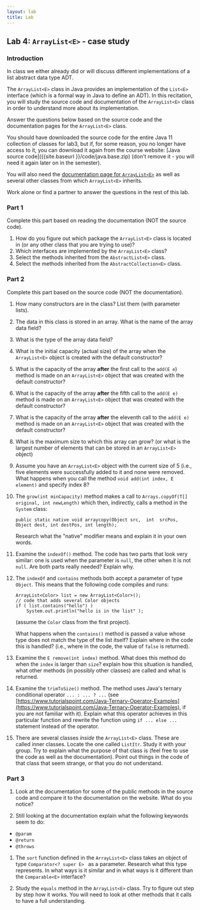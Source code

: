 ```yaml
---
layout: lab
title: Lab
---
```

<!--
<div class="lab-right" markdown="1">

__due date:__ 7 days from the time you start the lab or
Oct. 7
(whichever comes first)

__submission mode:__ group

</div>
-->
<main markdown="1" class="lab">

## Lab 4: <code class="code_title">ArrayList&lt;E&gt;</code> - case study


### Introduction

In class we either already did or will discuss different implementations
of a list abstract data type ADT.

The `ArrayList<E>` class in Java provides an implementation of the `List<E>` interface (which is a formal way in Java to define an ADT).
In this recitation, you will study the source code and documentation of the `ArrayList<E>` class in order to understand more about its implementation.

Answer the questions below based on the source code and the documentation pages for the `ArrayList<E>` class.

You should have downloaded the source code for the entire Java 11 collection
of classes for lab3, but if, for some reason, you no longer have access to it, you can download it again from the course website: [Java source code]({{site.baseurl }}/code/java.base.zip) (don't remove it - you will need it again later on in the semester).

You will also need the [documentation page for `ArrayList<E>`](https://docs.oracle.com/en/java/javase/11/docs/api/java.base/java/util/ArrayList.html) as well as several other classes from which `ArrayList<E>` inherits.

Work alone or find a partner to answer the questions in the rest of this lab.


### Part 1

<span class="strong">Complete this part based on reading the documentation (NOT the source code).</span>

1. How do you figure out which package the `ArrayList<E>` class is located in (or any other class that you are trying to use)?
2. Which interfaces are implemented by the `ArrayList<E>` class?
3. Select the methods inherited from the `AbstractList<E>`  class.
4. Select the methods inherited from the `AbstractCollection<E>` class.


### Part 2

<span class="strong">Complete this part based on the source code (NOT the documentation).</span>

1. How many constructors are in the class? List them (with parameter lists).
2. The data in this class is stored in an array. What is the name of the array data field?
3. What is the type of the array data field?
4. What is the initial capacity (actual size) of the array when the `ArrayList<E>` object is created with the default constructor?
5. What is the capacity of the array **after** the first call to the `add(E e`) method is made on an `ArrayList<E>` object that was created with the default constructor?
6. What is the capacity of the array **after** the fifth call to the `add(E e)` method is made on an `ArrayList<E>` object that was created with the default constructor?
7. What is the capacity of the array **after** the eleventh call to the `add(E e)` method is made on an `ArrayList<E>` object that was created with the default constructor?
8. What is the maximum size to which this array can grow? (or what is the largest number of elements that can be stored in an `ArrayList<E>` object)
9. Assume you have an `ArrayList<E>` object with the current size of 5 (i.e., five elements were successfully added to it and none were removed. What happens when you call the method `void add(int index, E element)` and specify index 8?
10. The `grow(int minCapacity)` method makes a call to `Arrays.copyOf(T[] original, int newLength)` which then, indirectly, calls a method in the `System` class:

    `public static native void arraycopy(Object src,  int  srcPos, Object dest, int destPos, int length);`

	Research what the "native" modifier means and explain it in your own words.
11. Examine the `indexOf()` method. The code has two parts that look very similar: one is used when the parameter is `null`, the other when it is not `null`. Are both parts really needed? Explain why.
12. The `indexOf` and `contains` methods both accept a parameter of type `Object`. This means that the following code compiles and runs:

  	```
  	ArrayList<Color> list = new ArrayList<Color>();
    // code that adds several Color objects
    if ( list.contains("hello") )
    	System.out.println("hello is in the list" );
    ```

    (assume the `Color` class from the first project).

    What happens when the `contains()` method is passed a value whose type does not match the type of the list itself? Explain where in the code this is handled? (i.e., where in the code, the value of `false` is returned).


13. Examine the    `E remove(int index)`    method. What does this method do when the `index` is larger than `size`? explain how this situation is handled, what other methods (in possibly other classes) are called  and  what is returned.

14. Examine the `trimToSize()` method. The method uses Java's ternary conditional operator `... : ... ? ...`
(see [https://www.tutorialspoint.com/Java-Ternary-Operator-Examples](https://www.tutorialspoint.com/Java-Ternary-Operator-Examples), if you are not familiar with it). Explain what this operator achieves in this particular function and rewrite the function using `if ... else ...` statement instead of the operator.

15. There are several classes _inside_ the `ArrayList<E>` class. These are called inner classes. Locate the one called `ListItr`. Study it with your group. Try to explain what the purpose of that class is (feel free to use the code as well as the documentation).  Point out things in the code of that class that seem strange, or that you do not understand.



### Part 3

1. Look at the documentation for some of the public methods in the source code and compare it to the documentation on the website. What do you notice?

1. Still looking at the documentation explain what the following keywords seem to do:
  - `@param`
  - `@return`
  - `@throws`

1. The `sort` function defined in the `ArrayList<E>` class takes an object of type `Comparator<? super E> ` as a parameter. Research what this type represents. In what ways is it similar and in what ways is it different than the `Comparable<E>` interface?

1. Study the `equals` method  in the `ArrayList<E>` class. Try to figure out step by step how it works. You will need to look at other methods that it calls to have a full understanding.


</main>
